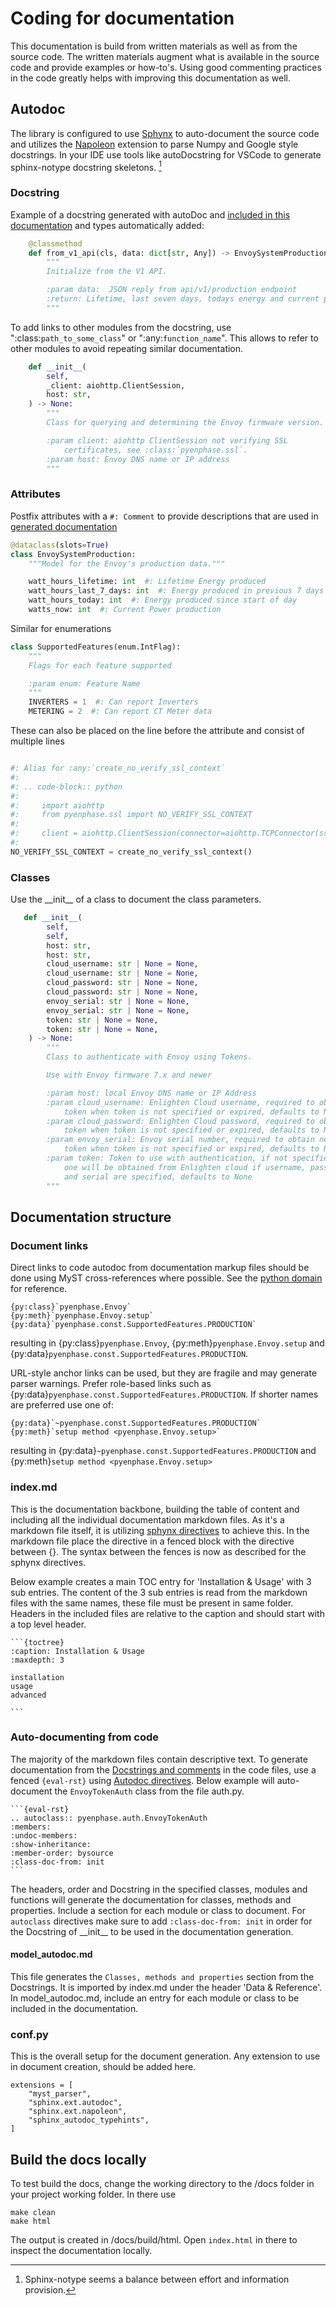 # Coding for documentation

This documentation is build from written materials as well as from the source code. The written materials augment what is available in the source code and provide examples or how-to's. Using good commenting practices in the code greatly helps with improving this documentation as well.

## Autodoc

The library is configured to use [Sphynx](https://www.sphinx-doc.org/en/master/usage/extensions/autodoc.html) to auto-document the source code and utilizes the [Napoleon](https://www.sphinx-doc.org/en/master/usage/extensions/napoleon.html) extension to parse Numpy and Google style docstrings. In your IDE use tools like autoDocstring for VSCode to generate sphinx-notype docstring skeletons. [^1]

[^1]: Sphinx-notype seems a balance between effort and information provision.

### Docstring

Example of a docstring generated with autoDoc and [included in this documentation](#pyenphase.models.system_production.EnvoySystemProduction.from_v1_api) and types automatically added:

```python
    @classmethod
    def from_v1_api(cls, data: dict[str, Any]) -> EnvoySystemProduction:
        """
        Initialize from the V1 API.

        :param data:  JSON reply from api/v1/production endpoint
        :return: Lifetime, last seven days, todays energy and current power for solar production
        """
```

To add links to other modules from the docstring, use ":class:`path_to_some_class`" or ":any:`function_name`". This allows to refer to other modules to avoid repeating similar documentation.

```python
    def __init__(
        self,
        _client: aiohttp.ClientSession,
        host: str,
    ) -> None:
        """
        Class for querying and determining the Envoy firmware version.

        :param client: aiohttp ClientSession not verifying SSL
            certificates, see :class:`pyenphase.ssl`.
        :param host: Envoy DNS name or IP address
        """
```

### Attributes

Postfix attributes with a `#: Comment` to provide descriptions that are used in [generated documentation](#EnvoySystemProduction)

```python
@dataclass(slots=True)
class EnvoySystemProduction:
    """Model for the Envoy's production data."""

    watt_hours_lifetime: int  #: Lifetime Energy produced
    watt_hours_last_7_days: int  #: Energy produced in previous 7 days (not including today)
    watt_hours_today: int  #: Energy produced since start of day
    watts_now: int  #: Current Power production
```

Similar for enumerations

```python
class SupportedFeatures(enum.IntFlag):
    """
    Flags for each feature supported

    :param enum: Feature Name
    """
    INVERTERS = 1  #: Can report Inverters
    METERING = 2  #: Can report CT Meter data
```

These can also be placed on the line before the attribute and consist of multiple lines

```python

#: Alias for :any:`create_no_verify_ssl_context`
#:
#: .. code-block:: python
#:
#:     import aiohttp
#:     from pyenphase.ssl import NO_VERIFY_SSL_CONTEXT
#:
#:     client = aiohttp.ClientSession(connector=aiohttp.TCPConnector(ssl=NO_VERIFY_SSL_CONTEXT))
#:
NO_VERIFY_SSL_CONTEXT = create_no_verify_ssl_context()
```

### Classes

Use the \_\_init\_\_ of a class to document the class parameters.

```python
   def __init__(
        self,
        self,
        host: str,
        host: str,
        cloud_username: str | None = None,
        cloud_username: str | None = None,
        cloud_password: str | None = None,
        cloud_password: str | None = None,
        envoy_serial: str | None = None,
        envoy_serial: str | None = None,
        token: str | None = None,
        token: str | None = None,
    ) -> None:
        """
        Class to authenticate with Envoy using Tokens.

        Use with Envoy firmware 7.x and newer

        :param host: local Envoy DNS name or IP Address
        :param cloud_username: Enlighten Cloud username, required to obtain new
            token when token is not specified or expired, defaults to None
        :param cloud_password: Enlighten Cloud password, required to obtain new
            token when token is not specified or expired, defaults to None
        :param envoy_serial: Envoy serial number, required to obtain new
            token when token is not specified or expired, defaults to None
        :param token: Token to use with authentication, if not specified,
            one will be obtained from Enlighten cloud if username, password
            and serial are specified, defaults to None
        """
```

## Documentation structure

### Document links

Direct links to code autodoc from documentation markup files should be done using MyST cross-references where possible. See the [python domain](https://www.sphinx-doc.org/en/master/usage/domains/python.html) for reference.

```text
{py:class}`pyenphase.Envoy`
{py:meth}`pyenphase.Envoy.setup`
{py:data}`pyenphase.const.SupportedFeatures.PRODUCTION`
```

resulting in {py:class}`pyenphase.Envoy`, {py:meth}`pyenphase.Envoy.setup` and {py:data}`pyenphase.const.SupportedFeatures.PRODUCTION`.

URL-style anchor links can be used, but they are fragile and may generate parser warnings. Prefer role-based links such as {py:data}`pyenphase.const.SupportedFeatures.PRODUCTION`. If shorter names are preferred use one of:

```text
{py:data}`~pyenphase.const.SupportedFeatures.PRODUCTION`
{py:meth}`setup method <pyenphase.Envoy.setup>`
```

resulting in {py:data}`~pyenphase.const.SupportedFeatures.PRODUCTION` and {py:meth}`setup method <pyenphase.Envoy.setup>`

### index.md

This is the documentation backbone, building the table of content and including all the individual documentation markdown files. As it's a markdown file itself, it is utilizing [sphynx directives](https://www.sphinx-doc.org/en/master/usage/restructuredtext/directives.html) to achieve this. In the markdown file place the directive in a fenced block with the directive between {}. The syntax between the fences is now as described for the sphynx directives.

Below example creates a main TOC entry for 'Installation & Usage' with 3 sub entries. The content of the 3 sub entries is read from the markdown files with the same names, these file must be present in same folder. Headers in the included files are relative to the caption and should start with a top level header.

    ```{toctree}
    :caption: Installation & Usage
    :maxdepth: 3

    installation
    usage
    advanced

    ```

### Auto-documenting from code

The majority of the markdown files contain descriptive text. To generate documentation from the [Docstrings and comments](#autodoc) in the code files, use a fenced `{eval-rst}` using [Autodoc directives](https://www.sphinx-doc.org/en/master/usage/extensions/autodoc.html#directives). Below example will auto-document the `EnvoyTokenAuth` class from the file auth.py.

    ```{eval-rst}
    .. autoclass:: pyenphase.auth.EnvoyTokenAuth
    :members:
    :undoc-members:
    :show-inheritance:
    :member-order: bysource
    :class-doc-from: init
    ```

The headers, order and Docstring in the specified classes, modules and functions will generate the documentation for classes, methods and properties. Include a section for each module or class to document. For `autoclass` directives make sure to add `:class-doc-from: init` in order for the Docstring of \_\_init\_\_ to be used in the documentation generation.

#### model_autodoc.md

This file generates the `Classes, methods and properties` section from the Docstrings. It is imported by index.md under the header 'Data & Reference'. In model_autodoc.md, include an entry for each module or class to be included in the documentation.

### conf.py

This is the overall setup for the document generation. Any extension to use in document creation, should be added here.

    extensions = [
        "myst_parser",
        "sphinx.ext.autodoc",
        "sphinx.ext.napoleon",
        "sphinx_autodoc_typehints",
    ]

## Build the docs locally

To test build the docs, change the working directory to the /docs folder in your project working folder. In there use

    make clean
    make html

The output is created in /docs/build/html. Open `index.html` in there to inspect the documentation locally.
